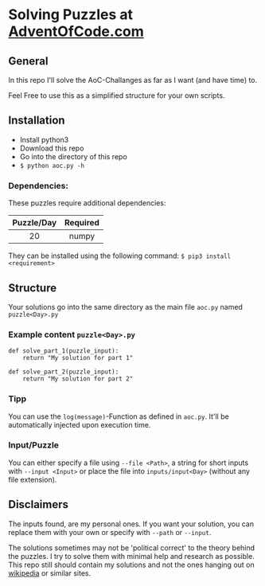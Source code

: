# Solving Puzzles at [AdventOfCode.com](https://adventofcode.com/2017)

## General
In this repo I'll solve the AoC-Challanges as far as I want (and have time) to.

Feel Free to use this as a simplified structure for your own scripts.

## Installation

- Install python3
- Download this repo
- Go into the directory of this repo
- `$ python aoc.py -h`

### Dependencies:
These puzzles require additional dependencies:

Puzzle/Day   | Required      |
:-----------:|:-------------:|
20           |    numpy      |

They can be installed using the following command:
`$ pip3 install <requirement>`


## Structure

Your solutions go into the same directory as the main file `aoc.py` named `puzzle<Day>.py`

### Example content `puzzle<Day>.py`
```python3
def solve_part_1(puzzle_input):
    return "My solution for part 1"

def solve_part_2(puzzle_input):
    return "My solution for part 2"
```

### Tipp
You can use the `log(message)`-Function as defined in `aoc.py`. It'll be automatically injected upon execution time.

### Input/Puzzle

You can either specify a file using `--file <Path>`, a string for short inputs with `--input <Input>` or place the file into `inputs/input<Day>` (without any file extension).

## Disclaimers

The inputs found, are my personal ones. If you want your solution, you can replace them with your own or specify with `--path` or `--input`.

The solutions sometimes may not be 'political correct' to the theory behind the puzzles. I try to solve them with minimal help and research as possible. This repo still should contain my solutions and not the ones hanging out on [wikipedia](https://www.wikipedia.org/) or similar sites.
